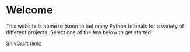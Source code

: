 Welcome
==========

This website is home to (soon to be) many Python tutorials for a variety of different projects.
Select one of the few below to get started!


<a href="#" class="button">ShivCraft (link)</a>
